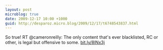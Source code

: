```yaml
---
layout: post
microblog: true
date: 2009-12-17 10:00 +1000
guid: http://desparoz.micro.blog/2009/12/17/t6748543837.html
---
```

So true! RT @cameronreilly: The only content that's ever blacklisted, RC or other, is legal but offensive to some. [bit.ly/8lNx3j](http://bit.ly/8lNx3j)
